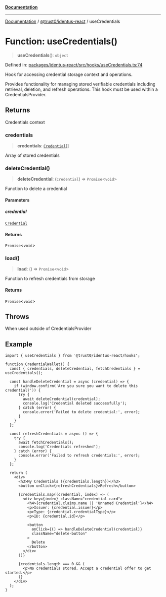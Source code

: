 [**Documentation**](../../../README.md)

***

[Documentation](../../../README.md) / [@trust0/identus-react](../README.md) / useCredentials

# Function: useCredentials()

> **useCredentials**(): `object`

Defined in: [packages/identus-react/src/hooks/useCredentials.ts:74](https://github.com/trust0-project/identus/blob/a8f6656832c0a1e6cc62bcad0284418ccd9c8c6c/packages/identus-react/src/hooks/useCredentials.ts#L74)

Hook for accessing credential storage context and operations.

Provides functionality for managing stored verifiable credentials including
retrieval, deletion, and refresh operations. This hook must be used within
a CredentialsProvider.

## Returns

Credentials context

### credentials

> **credentials**: [`Credential`](https://github.com/hyperledger-identus/sdk-ts/blob/main/docs/sdk/modules.md)[]

Array of stored credentials

### deleteCredential()

> **deleteCredential**: (`credential`) => `Promise`\<`void`\>

Function to delete a credential

#### Parameters

##### credential

[`Credential`](https://github.com/hyperledger-identus/sdk-ts/blob/main/docs/sdk/modules.md)

#### Returns

`Promise`\<`void`\>

### load()

> **load**: () => `Promise`\<`void`\>

Function to refresh credentials from storage

#### Returns

`Promise`\<`void`\>

## Throws

When used outside of CredentialsProvider

## Example

```tsx
import { useCredentials } from '@trust0/identus-react/hooks';

function CredentialWallet() {
  const { credentials, deleteCredential, fetchCredentials } = useCredentials();
  
  const handleDeleteCredential = async (credential) => {
    if (window.confirm('Are you sure you want to delete this credential?')) {
      try {
        await deleteCredential(credential);
        console.log('Credential deleted successfully');
      } catch (error) {
        console.error('Failed to delete credential:', error);
      }
    }
  };
  
  const refreshCredentials = async () => {
    try {
      await fetchCredentials();
      console.log('Credentials refreshed');
    } catch (error) {
      console.error('Failed to refresh credentials:', error);
    }
  };
  
  return (
    <div>
      <h3>My Credentials ({credentials.length})</h3>
      <button onClick={refreshCredentials}>Refresh</button>
      
      {credentials.map((credential, index) => (
        <div key={index} className="credential-card">
          <h4>{credential.claims.name || 'Unnamed Credential'}</h4>
          <p>Issuer: {credential.issuer}</p>
          <p>Type: {credential.credentialType}</p>
          <p>ID: {credential.id}</p>
          
          <button 
            onClick={() => handleDeleteCredential(credential)}
            className="delete-button"
          >
            Delete
          </button>
        </div>
      ))}
      
      {credentials.length === 0 && (
        <p>No credentials stored. Accept a credential offer to get started.</p>
      )}
    </div>
  );
}
```
